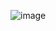 ![image](https://github.com/KittehKun/Anime-Quote-Generator/assets/84427955/996139e5-473d-47fb-94ad-06d9e1f675ae)
